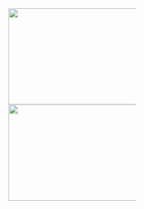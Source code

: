 <div width="100%"><a href="https://github.com/anuraghazra/github-readme-stats">
   <div style="width:50%">
     <img align="left" style="height:190px;width:450px;float: left" src="https://github-readme-stats.vercel.app/api?username=MaxWolf-01&show_icons=true&theme=dark&count_private&=true&include_all_commits=true" />
   </div>
   <div style="width:50%; height:200px" >
     <img align="left" style="height:190px;width:450px;float: left" src="https://github-readme-stats.vercel.app/api/top-langs/?username=MaxWolf-01&exclude_repo=TinfProject-2nd-Semester&theme=dark&layout=compact&count_private=true" />
   </div>
 </div>
